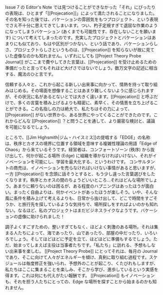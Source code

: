 Issue 7 の Editor's Note では見つけることができなかった「それ」にぴったりの表現は、ひとまず「[[Projecation]]」によって満たされることになりました。その名を知った後では、バケーションの雰囲気をもつプロジェクト、という表現でさえ不十分に思えてきてしまいます。つい、杓子定規すぎて退屈な作業のようになってしまうバケーション (あくまでも可能性です、存在しないことを願います) について考えてしまったのです。充実したプロジェクトとバケーションはあまりにも似ており、もはや区別がつかない、という話であり、バケーションらしさ、プロジェクトらしさというものは、[[Projecation]] を知らないが故に見ていた虚像なのかも知れません。いずれにしても [[Project Theory Probe Journal]] がここまで費やしてきた言葉は、[[Projecation]] を受け止めるための準備だったと言ってもそれほど大げさではないでしょう。数万文字の記述に相当する、魔法のひと言です。

信頼する人々と、これから起こる新しい出来事に向かって、情熱を持って取り組みはじめる。その場面を想像することはあまり難しくないように感じられますが、その状況に名があるとないとでは大きく違います。[[Projecation]] と呼ぶだけで、多くの言葉を積み上げるよりも精密に、素早く、その情景を立ち上げることができる。この名指しの力は絶大で、私たちはその力によって、[[Projecation]] がない世界から、ある世界にやってくることができたのです。これからどんな [[Projecation]] ？と問うことを通して、より厳密な検討と、議論を可能になるでしょう。

ところで、[[Jim Highsmith|ジム・ハイスミス]]の提唱する「EDGE」の名称は、秩序とカオスの境界に位置する領域を意味する複雑性理論の用語「Edge of Chaos」から来ているそうです。経営者は、コンフォートゾーン (秩序) から抜け出して、何かが起こる場所 (Edge) に組織を導かなければいけない、それがイノベーションを可能にし、学習を最大化する、というわけです。
コンサルタントの商売は、イノベーションを売らなければいけない事情があると思いますが、一方 [[Projecation]] を念頭に話そうとすると、もう少し違った言葉選びをしたくなります。秩序とカオスの間のちょうどいいところ…それはどんな場所でしょう。あまりに頼りないのは困るが、ある程度のハプニングはあったほうが面白い。まったく自由よりは、何かイベントがあったほうが楽しそう。いや、そんな風に条件を積み上げて考えるよりも、日常から抜け出して、どこで時間をすごそうか、と旅行先を探しているような気持ちで、場所探しをすればよいのかも知れない。なるほど、私のプロジェクトはまだビジネスライクなようです。バケーションの虚像に助けられました！

調子よくすごすための、整いすぎてもなく、ほどよく刺激のある場所。それは集まる人たちによって、海であったり、山であったり、部屋の中だったり、いろいろでしょう。そしてほどほどに予定を立て、ほどほどに準備もするでしょう。ただ、始まってしまえば主役は当事者たちです。「私たち」に訪れる、予想もしない出来事を楽しむ。
[[Project Theory Probe]] にとってそれは、毎月の Journal であり、そこに向けて人々がエネルギーを傾け、真剣に取り組む過程です。スケジュールは毎度修正を強いられ、予想外のことが起こり、くたびれもしますが、私たちはここに集まることを楽しみ、そこから学び、進歩しているという実感を得ます。これは何にも代えがたい報酬です。
[[Projecation]] もイノベーションも、それを担う人たちにとっての、Edge な場所を探すことから始まるのかも知れません。
